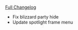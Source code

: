 [Full Changelog](https://github.com/enderneko/Cell/compare/r132-release...2ea332005be1b5af49960e6b2ad07087d95cef02)

- Fix blizzard party hide
- Update spotlight frame menu
